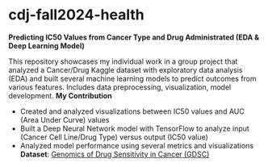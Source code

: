 # cdj-fall2024-health
**Predicting IC50 Values from Cancer Type and Drug Administrated (EDA & Deep Learning Model)**

This repository showcases my individual work in a group project that analyzed a Cancer/Drug Kaggle dataset with exploratory data analysis (EDA) and built several machine learning models to predict outcomes from various features. Includes data preprocessing, visualization, model development.
**My Contribution**
- Created and analyzed visualizations between IC50 values and AUC (Area Under Curve) values
- Built a Deep Neural Network model with TensorFlow to analyze input (Cancer Cell Line/Drug Type) versus output (IC50 value)
- Analyzed model performance using several metrics and visualizations
**Dataset**: [Genomics of Drug Sensitivity in Cancer (GDSC)](https://www.kaggle.com/datasets/samiraalipour/genomics-of-drug-sensitivity-in-cancer-gdsc?resource=download)

